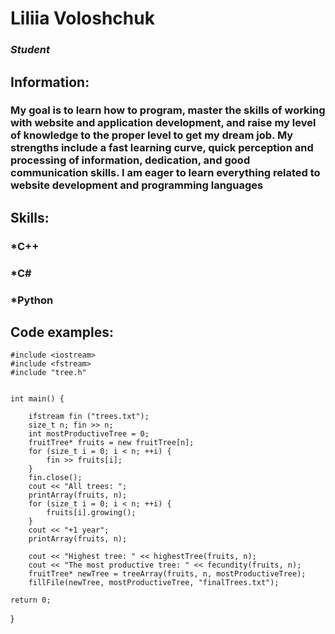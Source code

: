 # **Liliia Voloshchuk**
### *Student*

## Information:
### My goal is to learn how to program, master the skills of working with website and application development, and raise my level of knowledge to the proper level to get my dream job. My strengths include a fast learning curve, quick perception and processing of information, dedication, and good communication skills. I am eager to learn everything related to website development and programming languages

## Skills:

### *C++
### *C#
### *Python

## Code examples:

```С++
#include <iostream>
#include <fstream>
#include "tree.h"


int main() {

	ifstream fin ("trees.txt");
	size_t n; fin >> n;
	int mostProductiveTree = 0;
	fruitTree* fruits = new fruitTree[n];
	for (size_t i = 0; i < n; ++i) {
		fin >> fruits[i];
	}
	fin.close();
	cout << "All trees: ";
	printArray(fruits, n);
	for (size_t i = 0; i < n; ++i) {
		fruits[i].growing();
	}
	cout << "+1 year"; 
	printArray(fruits, n);

	cout << "Highest tree: " << highestTree(fruits, n);
	cout << "The most productive tree: " << fecundity(fruits, n);
	fruitTree* newTree = treeArray(fruits, n, mostProductiveTree);
	fillFile(newTree, mostProductiveTree, "finalTrees.txt");
   ```


	return 0;
}
